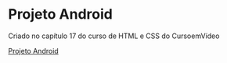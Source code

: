 # Projeto Android
Criado no capítulo 17 do curso de HTML e CSS do CursoemVídeo

[Projeto Android](https://helioi.github.io/projeto-android/)
